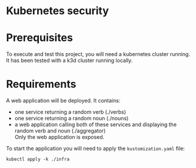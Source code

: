 # Kubernetes security


# Prerequisites

To execute and test this project, you will need a kubernetes cluster running.
It has been tested with a k3d cluster running locally.

# Requirements

A web application will be deployed. It contains:  
- one service returning a random verb (./verbs)  
- one service returning a random noun (./nouns)  
- a web application calling both of these services and displaying the random verb and noun (./aggregator)  
Only the web application is exposed.

To start the application you will need to apply the `kustomization.yaml` file:
```
kubectl apply -k ./infra
```

